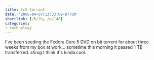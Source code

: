 ```yaml
---
title: fc5 torrent
date: '2006-04-07T13:33:09-07:00'
shortlink: [/b/2U, /p/148]
categories:
- technology
---
```

I've been seeding the Fedora Core 5 DVD on bit torrent for about three weeks from my box at work... sometime this
morning it passed 1 TB transferred. *shrug* I think it's kinda cool.
